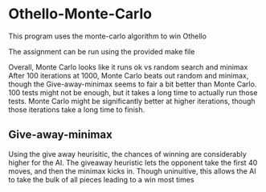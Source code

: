 # Othello-Monte-Carlo

This program uses the monte-carlo algorithm to win Othello

The assignment can be run using the provided make file

Overall, Monte Carlo looks like it runs ok vs random search and minimax
After 100 iterations at 1000, Monte Carlo beats out random and minimax, though
the Give-away-minimax seems to fair a bit better than Monte Carlo. 100 tests
might not be enough, but it takes a long time to actually run those tests.
Monte Carlo might be significantly better at higher iterations, though those
iterations take a long time to finish. 

## Give-away-minimax

Using the give away heurisitic, the chances of winning are considerably
higher for the AI. The giveaway heuristic lets the opponent take
the first 40 moves, and then the minimax kicks in. Though uninuitive, this
allows the AI to take the bulk of all pieces leading to a win most times
